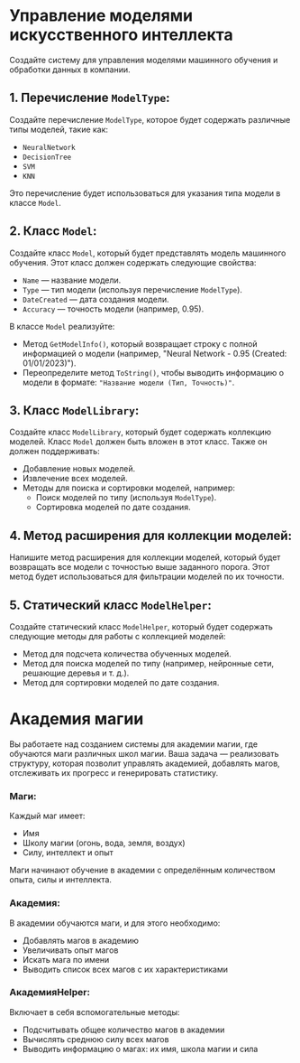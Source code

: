 ﻿# Управление моделями искусственного интеллекта

Создайте систему для управления моделями машинного обучения и обработки данных в компании.

## 1. Перечисление `ModelType`:

Создайте перечисление `ModelType`, которое будет содержать различные типы моделей, такие как:

- `NeuralNetwork`
- `DecisionTree`
- `SVM`
- `KNN`

Это перечисление будет использоваться для указания типа модели в классе `Model`.

## 2. Класс `Model`:

Создайте класс `Model`, который будет представлять модель машинного обучения. Этот класс должен содержать следующие свойства:

- `Name` — название модели.
- `Type` — тип модели (используя перечисление `ModelType`).
- `DateCreated` — дата создания модели.
- `Accuracy` — точность модели (например, 0.95).

В классе `Model` реализуйте:

- Метод `GetModelInfo()`, который возвращает строку с полной информацией о модели (например, "Neural Network - 0.95 (Created: 01/01/2023)").
- Переопределите метод `ToString()`, чтобы выводить информацию о модели в формате: `"Название модели (Тип, Точность)"`.

## 3. Класс `ModelLibrary`:

Создайте класс `ModelLibrary`, который будет содержать коллекцию моделей. Класс `Model` должен быть вложен в этот класс. Также он должен поддерживать:

- Добавление новых моделей.
- Извлечение всех моделей.
- Методы для поиска и сортировки моделей, например:
  - Поиск моделей по типу (используя `ModelType`).
  - Сортировка моделей по дате создания.

## 4. Метод расширения для коллекции моделей:

Напишите метод расширения для коллекции моделей, который будет возвращать все модели с точностью выше заданного порога. Этот метод будет использоваться для фильтрации моделей по их точности.

## 5. Статический класс `ModelHelper`:

Создайте статический класс `ModelHelper`, который будет содержать следующие методы для работы с коллекцией моделей:

- Метод для подсчета количества обученных моделей.
- Метод для поиска моделей по типу (например, нейронные сети, решающие деревья и т. д.).
- Метод для сортировки моделей по дате создания.


# Академия магии

Вы работаете над созданием системы для академии магии, где обучаются маги различных школ магии. Ваша задача — реализовать структуру, которая позволит управлять академией, добавлять магов, отслеживать их прогресс и генерировать статистику.

### Маги:
Каждый маг имеет:
- Имя
- Школу магии (огонь, вода, земля, воздух)
- Силу, интеллект и опыт

Маги начинают обучение в академии с определённым количеством опыта, силы и интеллекта.

### Академия:
В академии обучаются маги, и для этого необходимо:
- Добавлять магов в академию
- Увеличивать опыт магов
- Искать мага по имени
- Выводить список всех магов с их характеристиками

### АкадемияHelper:
Включает в себя вспомогательные методы:
- Подсчитывать общее количество магов в академии
- Вычислять среднюю силу всех магов
- Выводить информацию о магах: их имя, школа магии и сила